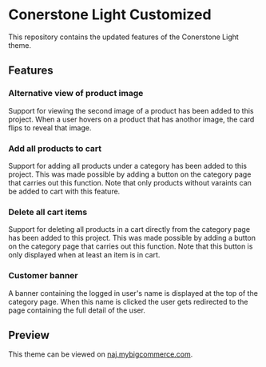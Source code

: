 # Conerstone Light Customized

This repository contains the updated features of the Conerstone Light theme.

## Features

### Alternative view of product image

Support for viewing the second image of a product has been added to this project. When a user hovers on a product that has anothor image, the card flips to reveal that image.

### Add all products to cart

Support for adding all products under a category has been added to this project. This was made possible by adding a button on the category page that carries out this function.
Note that only products without varaints can be added to cart with this feature. 

### Delete all cart items

Support for deleting all products in a cart directly from the category page has been added to this project. This was made possible by adding a button on the category page that carries out this function.
Note that this button is only displayed when at least an item is in cart.

### Customer banner

A banner  containing the logged in user's name is displayed at the top of the category page. When this name is clicked the user gets redirected to the page containing the full detail of the user.

## Preview

This theme can be viewed on [naj.mybigcommerce.com](https://naj.mybigcommerce.com/).
